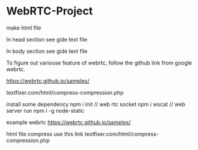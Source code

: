 # WebRTC-Project




make html file

In head section
see gide text file
<link href="https://fonts.googleapis.com/icon?family=Material+Icons" rel="stylesheet">


In body section
see gide text file
<script src="https://code.jquery.com/jquery-3.5.1.min.js"></script>

To figure out variouse feature of webrtc, follow the github link from google webrtc.

https://webrtc.github.io/samples/

textfixer.com/html/compress-compression.php




install some dependency
npm i init 
// web rtc socket 
npm i wscat
// web server run
npm i -g node-static







example webrtc 
https://webrtc.github.io/samples/

html file compress use this link
textfixer.com/html/compress-compression.php
